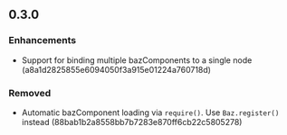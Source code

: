 ## 0.3.0

### Enhancements
* Support for binding multiple bazComponents to a single node (a8a1d2825855e6094050f3a915e01224a760718d)

### Removed
* Automatic bazComponent loading via `require()`. Use `Baz.register()` instead (88bab1b2a8558bb7b7283e870ff6cb22c5805278)

